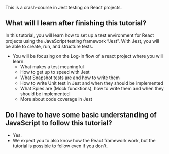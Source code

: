 This is a crash-course in Jest testing on React projects. 

## What will I learn after finishing this tutorial?
In this tutorial, you will learn how to set up a test environment for React projects using the JavaScript testing framework “Jest”. With Jest, you will be able to create, run, and structure tests. 
-  You will be focusing on the Log-in flow of a react project where you will learn:
    - What makes a test meaningful
    - How to get up to speed with Jest
    - What Snapshot tests are and how to write them
    - How to write Unit test in Jest and when they should be implemented
    - What Spies are (Mock funcktions), how to write them and when they should be implemented
    - More about code coverage in Jest

## Do I have to have some basic understanding of JavaScript to follow this tutorial?
- Yes. 
- We expect you to also know how the React framework work, but the tutorial is possible to follow even if you don't. 
